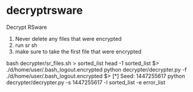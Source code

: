 # decryptrsware
Decrypt RSware

1. Never delete any files that were encrypted
2. run sr sh
3. make sure to take the first file that were encrypted


bash decrypter/sr_files.sh  > sorted_list
head -1 sorted_list
$> ./d/home/user/.bash_logout.encrypted
python decrypter/decrypter.py -f ./d/home/user/.bash_logout.encrypted
$> [*] Seed: 1447255617
python decrypter/decrypter.py -s 1447255617 -l sorted_list -e error_list
